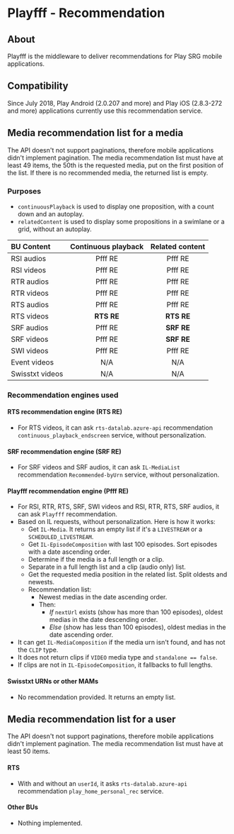 Playfff - Recommendation
=============

## About

Playfff is the middleware to deliver recommendations for Play SRG mobile applications.

## Compatibility

Since July 2018, Play Android (2.0.207 and more) and Play iOS (2.8.3-272 and more) applications currently use this recommendation service.

## Media recommendation list for a media

The API doesn't not support paginations, therefore mobile applications didn't implement pagination. The media recommendation list must have at least 49 items, the 50th is the requested media, put on the first position of the list. If there is no recommended media, the returned list is empty.

### Purposes

- `continuousPlayback` is used to display one proposition, with a count down and an autoplay.
- `relatedContent` is used to display some propositions in a swimlane or a grid, without an autoplay.

| BU Content | Continuous playback | Related content |
| :--- | :---: | :---: |
| RSI audios | Pfff RE | Pfff RE |
| RSI videos | Pfff RE | Pfff RE |
| RTR audios | Pfff RE | Pfff RE |
| RTR videos | Pfff RE | Pfff RE |
| RTS audios | Pfff RE | Pfff RE |
| RTS videos | **RTS RE** | **RTS RE** |
| SRF audios | Pfff RE | **SRF RE** |
| SRF videos | Pfff RE | **SRF RE** |
| SWI videos | Pfff RE | Pfff RE |
| Event videos | N/A | N/A |
| Swisstxt videos | N/A | N/A |

### Recommendation engines used

#### RTS recommendation engine (RTS RE)

- For RTS videos, it can ask `rts-datalab.azure-api` recommendation `continuous_playback_endscreen` service, without personalization.

#### SRF recommendation engine (SRF RE)

- For SRF videos and SRF audios, it can ask `IL-MediaList` recommendation `Recommended-byUrn` service, without personalization.

#### Playfff recommendation engine (Pfff RE)

- For RSI, RTR, RTS, SRF, SWI videos and RSI, RTR, RTS, SRF audios, it can ask `Playfff` recommendation.
- Based on IL requests, without personalization. Here is how it works:
	- Get `IL-Media`. It returns an empty list if it's a `LIVESTREAM` or a `SCHEDULED_LIVESTREAM`.
	- Get `IL-EpisodeComposition` with last 100 episodes. Sort episodes with a date ascending order.
	- Determine if the media is a full length or a clip.
	- Separate in a full length list and a clip (audio only) list.
	- Get the requested media position in the related list. Split oldests and newests.
	- Recommendation list:
		- Newest medias in the date ascending order.
		- Then:
			- *If* `nextUrl` exists (show has more than 100 episodes), oldest medias in the date descending order.
			- *Else* (show has less than 100 episodes), oldest medias in the date ascending order.
- It can get `IL-MediaComposition` if the media urn isn't found, and has not the `CLIP` type.
- It does not return clips if `VIDEO` media type and `standalone == false`.
- If clips are not in `IL-EpisodeComposition`, it fallbacks to full lengths.

#### Swisstxt URNs or other MAMs

- No recommendation provided. It returns an empty list.

## Media recommendation list for a user

The API doesn't not support paginations, therefore mobile applications didn't implement pagination. The media recommendation list must have at least 50 items.

#### RTS

- With and without an `userId`, it asks `rts-datalab.azure-api` recommendation `play_home_personal_rec` service.

#### Other BUs

- Nothing implemented.

